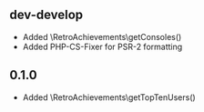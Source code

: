 ## dev-develop

- Added \RetroAchievements\getConsoles()
- Added PHP-CS-Fixer for PSR-2 formatting

## 0.1.0

- Added \RetroAchievements\getTopTenUsers()